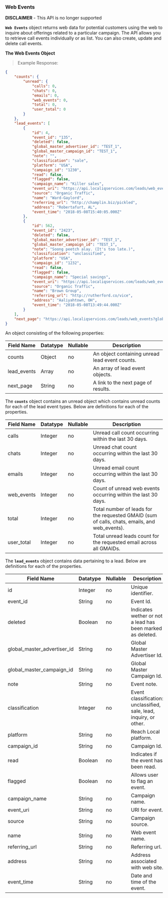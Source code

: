 ### Web Events

**DISCLAIMER** - This API is no longer supported

**`Web Events`** object returns web data for potential customers using the web to inquire about offerings related to a particular campaign. The API allows you to retrieve call events individually or as list. You can also create, update and delete call events.

**The Web Events Object**

> Example Response:

```json
{
    "counts": {
        "unread": {
            "calls": 0,
            "chats": 0,
            "emails": 0,
            "web_events": 0,
            "total": 0,
            "user_total": 0
        }
    },
    "lead_events": [
        {
            "id": 4,
            "event_id": "135",
            "deleted": false,
            "global_master_advertiser_id": "TEST_1",
            "global_master_campaign_id": "TEST_1",
            "note": "",
            "classification": "sale",
            "platform": "USA",
            "campaign_id": "1230",
            "read": false,
            "flagged": false,
            "campaign_name": "Killer sales",
            "event_uri": "https://api.localiqservices.com/leads/web_events/4",
            "source": "Organic Traffic",
            "name": "Ward-Gaylord",
            "referring_url": "http://champlin.biz/pickled",
            "address": "Robertafurt, AL",
            "event_time": "2018-05-08T15:40:05.000Z"
        },
        {
            "id": 562,
            "event_id": "2423",
            "deleted": false,
            "global_master_advertiser_id": "TEST_1",
            "global_master_campaign_id": "TEST_1",
            "note": "Soong peetch alay. (It's too late.)",
            "classification": "unclassified",
            "platform": "USA",
            "campaign_id": "1232",
            "read": false,
            "flagged": false,
            "campaign_name": "Special savings",
            "event_uri": "https://api.localiqservices.com/leads/web_events/562",
            "source": "Organic Traffic",
            "name": "Brown Group",
            "referring_url": "http://rutherford.co/vice",
            "address": "Aaliyahtown, OH",
            "event_time": "2018-05-08T13:49:44.000Z"
        }
    ],
    "next_page": "https://api.localiqservices.com/leads/web_events?global_master_advertiser_id=TEST_1&per_page=50&last_event_seen=2018-05-06 19:51:02584&show_deleted=false"
}
```

An object consisting of the following properties:

Field Name | Datatype | Nullable | Description
---------- | -------- | -------- | -----------
counts | Object | no | An object containing unread lead event counts.
lead_events | Array | no | An array of lead event objects.
next_page | String | no | A link to the next page of results.

The **`counts`** object contains an unread object which contains unread counts for each of the lead event types. Below are definitions for each of the properties.

Field Name | Datatype | Nullable | Description
---------- | -------- | -------- | -----------
calls      | Integer  | no | Unread call count occurring within the last 30 days.
chats      | Integer  | no | Unread chat count occurring within the last 30 days.
emails     | Integer  | no | Unread email count occurring within the last 30 days.
web_events | Integer  | no | Count of unread web events occurring within the last 30 days.
total      | Integer  | no | Total number of leads for the requested GMAID (sum of calls, chats, emails, and web_events).
user_total | Integer  | no | Total unread leads count for the requested email across all GMAIDs.

The **`lead_events`** object contains data pertaining to a lead. Below are definitions for each of the properties.

Field Name | Datatype | Nullable | Description
---------- | -------- | -------- | -----------
id                          | Integer  | no | Unique identifier.
event_id                    | String   | no | Event Id.
deleted                     | Boolean  | no | Indicates wether or not a lead has been marked as deleted.
global_master_advertiser_id | String   | no | Global Master Advertiser Id.
global_master_campaign_id   | String   | no | Global Master Campaign Id.
note                        | String   | no | Event note.
classification              | Integer  | no | Event classification: unclassified, sale, lead, inquiry, or other.
platform                    | String   | no | Reach Local platform.
campaign_id                 | String   | no | Campaign Id.
read                        | Boolean  | no | Indicates if the event has been read.
flagged                     | Boolean  | no | Allows user to flag an event.
campaign_name               | String   | no | Campaign name.
event_uri                   | String   | no | URI for event.
source                      | String   | no | Campaign source.
name                        | String   | no | Web event name.
referring_url               | String   | no | Referring url.
address                     | String   | no | Address associated with web site.
event_time                  | String   | no | Date and time of the event.
